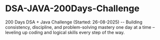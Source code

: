 # DSA-JAVA-200Days-Challenge
200 Days DSA + Java Challenge (Started: 26-08-2025) -- Building consistency, discipline, and problem-solving mastery one day at a time – leveling up coding and logical skills every step of the way.
